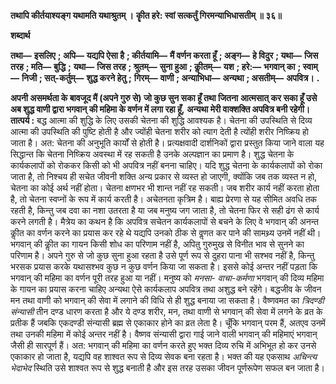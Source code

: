 **तथापि कीर्तयाश्यङ्ग यथामति यथाश्रुतम् ।** **कीॄत हरे: स्वां सत्कर्तुं गिरमन्याभिधासतीम् ॥ ३६॥** 

**शब्दार्थ** 

**तथा—** **इसलिए** **; अपि—** **यद्यपि ऐसा है** **; कीर्तयामि—** **मैं वर्णन करता हूँ** **; अङ्ग—** **हे विदुर** **; यथा—** **जिस तरह** **; मति—** **बुद्धि** **;** **यथा—** **जिस तरह** **; श्रुतम्—** **सुना हुआ** **; कीॢतम्—** **यश** **; हरे:—** **भगवान् का** **; स्वाम्—** **निजी** **; सत्-कर्तुम्—** **शुद्ध करने हेतु** **;** **गिरम्—** **वाणी** **; अन्याभिधा—** **अन्यथा** **; असतीम्—** **अपवित्र।** **.** 

**अपनी असमर्थता के बावजूद मैं (अपने गुरु से) जो कुछ सुन सका हूँ तथा जितना** **आत्मसात् कर सका हूँ उसे अब शुद्ध वाणी द्वारा भगवान् की महिमा के वर्णन में लगा रहा हूँ,** **अन्यथा मेरी वाक्शक्ति अपवित्र बनी रहेगी।** **तात्पर्य :** बद्ध आत्मा की शुद्धि के लिए उसकी चेतना की शुद्धि आवश्यक है। चेतना की उपस्थिति से दिव्य आत्मा की उपस्थिति की पुष्टि होती है और ज्योंही चेतना शरीर को त्याग देती है त्योंही शरीर निष्क्रिय हो जाता है। अत: चेतना की अनुभूति कार्यों से होती है। प्रत्यक्षवादी दार्शनिकों द्वारा प्रस्तुत किया जाने वाला यह सिद्धान्त कि चेतना निष्क्रिय अवस्था में रह सकती है उनके अल्पज्ञान का प्रमाण है। शुद्ध चेतना के कार्यकलापों को रोककर किसी को भी अपवित्र नहीं बनना चाहिए। यदि शुद्ध चेतना के कार्यकलापों को रोका जाता है, तो निश्चय ही सचेत जीवनी शक्ति अन्य प्रकार से व्यस्त हो जाएगी, क्योंकि जब तक व्यस्त न हो, चेतना का कोई अर्थ नहीं होता। चेतना क्षणभर भी शान्त नहीं रह सकती। जब शरीर कार्य नहीं करता होता है, तो चेतना स्वप्नों के रूप में कार्य करती है। अचेतनता कृत्रिम है। बाह्य प्रेरणा से यह सीमित अवधि तक रहती है, किन्तु जब दवा का नशा उतरता है या जब मनुष्य जग जाता है, तो चेतना फिर से सही ढंग से कार्य करने लगती है। मैत्रेय का कथन है कि अपवित्र सचेतन कार्यकलापों से बचने के लिए वे भगवान् की अनन्त कीॢत का वर्णन करने का प्रयास कर रहे थे यद्यपि उनको ठीक से वॢणत कर पाने की सामथ्र्य उनमें नहीं थी। भगवान् की कीॢत का गायन किसी शोध का परिणाम नहीं है, अपितु गुरुमुख से विनीत भाव से सुनने का परिणाम है। अपने गुरु से जो कुछ सुना हुआ रहता है उसे पूर्ण रूप से दुहरा पाना भी सश्भव नहीं है, किन्तु भरसक प्रयास करके यथासश्भव कुछ न कुछ वर्णन किया जा सकता है। इससे कोई अन्तर नहीं पड़ता कि भगवान् की महिमा का वर्णन पूरी तरह हुआ या नहीं। मनुष्य को *मनसा-* *वाचा-कर्मणा* भगवान् की दिव्य महिमा के गायन का प्रयास करना चाहिए अन्यथा ऐसे कार्यकलाप अपवित्र तथा अशुद्ध बने रहेंगे। बद्धजीव के जीवन मन तथा वाणी को भगवान् की सेवा में लगाने की विधि से ही शुद्ध बनाया जा सकता है। वैष्णवमत का *त्रिदण्डी संन्यासी* तीन दण्ड धारण करता है और ये दण्ड शरीर, मन, तथा वाणी से भगवान् की सेवा में लगने के व्रत के प्रतीक हैं जबकि एकदण्डी संन्यासी ब्रह्म से एकाकार होने का व्रत लेता है। चूँकि भगवान् परम हैं, अतएव उनमें तथा उनकी महिमा में कोई अन्तर नहीं है। वैष्णव संन्यासी द्वारा गाई जाने वाली भगवान् की महिमाएं भगवान् जैसी ही सारपूर्ण हैं। अत: भगवान् की महिमा का वर्णन करते हुए भक्त दिव्य रुचि में अभिभूत हो कर उनसे एकाकार हो जाता है, यद्यपि वह शाश्वत रूप से दिव्य सेवक बना रहता है। भक्त की यह एकसाथ *अचिन्त्य भेदाभेद* स्थिति उसे शाश्वत रूप से शुद्ध बनाती है और इस तरह उसका जीवन पूर्णरूपेण सफल बन जाता है।  